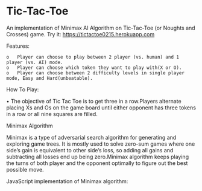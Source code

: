 # Tic-Tac-Toe
An implementation of Minimax AI Algorithm on Tic-Tac-Toe (or Noughts and Crosses) game. Try it: https://tictactoe0215.herokuapp.com

Features:

    o	Player can choose to play between 2 player (vs. human) and 1 player (vs. AI) mode.
    o	Player can choose which token they want to play with(X or O).
    o	Player can choose between 2 difficulty levels in single player mode, Easy and Hard(unbeatable).
    
 How To Play:
 
•	The objective of Tic Tac Toe is to get three in a row.Players alternate placing Xs and Os on the game board until either opponent has three tokens in a row or all nine squares  are filled.
           
Minimax Algorithm

Minimax is a type of adversarial search algorithm for generating and exploring game trees. It is mostly used to solve zero-sum games where one side’s gain is equivalent to other side’s loss, so adding all gains and subtracting all losses end up being zero.Minimax algorithm keeps playing the turns of both player and the opponent optimally to figure out the best possible move.
 
 
 JavaScript implementation of Minimax algorithm:
 



